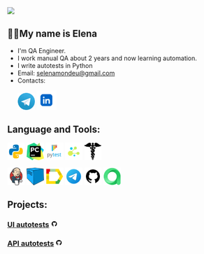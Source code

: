 <img src="https://media.giphy.com/media/ulZ7gQQz9jwZzv224n/giphy.gif" width="200"> 

## 👩‍💻My name is Elena
- I'm QA Engineer.
- I work manual QA about 2 years and now learning automation.
- I write autotests in Python
- Email: selenamondeu@gmail.com
- Contacts:
<p>
  &#8287;&#8287;&#8287;&#8287;&#8287;
  <a href="https://t.me/elenarichie"><img width="39px" alt="Telegram" title="Telegram" src="icons/tg.png"/></a>
  <a href="https://www.linkedin.com/in/elena-utkina/"><img width="45px" alt="Telegram" title="Linkedin" src="icons/linkedin.png"/></a>
<p>

## Language and Tools:
<code><img src="icons/python.png" width="40" height="40"  alt="selenamond" title="Python"></code>
<code><img src="icons/pycharm.png" width="40" height="40"  alt="selenamond" title="PyCharm"></code>
<code><img src="icons/pytest.png" width="40" height="40"  alt="selenamond" title="PyTest"></code>
<code><img src="icons/selene.png" width="40" height="40"  alt="selenamond" title="Selene"></code>
<code><img src="icons/requests.png" width="40" height="40"  alt="selenamond" title="Request"></code>

<code><img src="icons/jenkins.png" width="40" height="40"  alt="olgakos" title="Jenkins"></code>
<code><img src="icons/selenoid.png" width="40" height="40"  alt="olgakos" title="Selenoid"></code>
<code><img src="icons/allure_report.png" width="40" height="40"  alt="olgakos" title="Allure Report"></code>
<code><img src="icons/tg2.png" width="40" height="40"  alt="olgakos" title="Telegram Bot"></code>
<code><img src="icons/github.png" width="40" height="40" alt="Github" title="Github"></code>
<code><img src="icons/allure_testops.png" width="40" height="40" alt="olgakos" title="TestOps"></code> 

## Projects:
### [UI autotests](https://github.com/selenamond/test_shop_ui) <img width="3%" title="GitHub" src="icons/github.png">

### [API autotests](https://github.com/selenamond/qa_guru_rest_api) <img width="3%" title="GitHub" src="icons/github.png">
      

